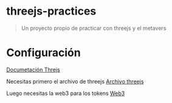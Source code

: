 # threejs-practices
> Un proyecto propio de practicar con threejs y el metavers

# Configuración
[Documetación Threjs](https://threejs.org/)

Necesitas primero el archivo de threejs
[Archivo threejs](https://threejs.org/build/three.js)

Luego necesitas la web3 para los tokens
[Web3](https://www.npmjs.com/package/web3xs)

